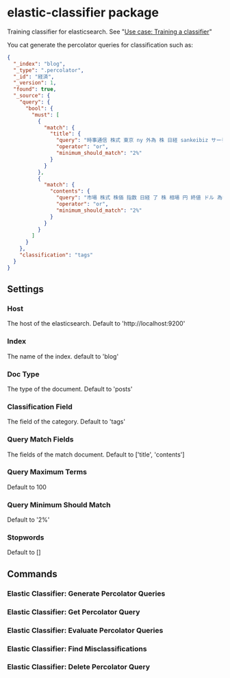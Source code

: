 # elastic-classifier package

Training classifier for elasticsearch. See "[Use case: Training a classifier](https://www.elastic.co/blog/significant-terms-aggregation )"

You cat generate the percolator queries for classification such as:
```json
{
  "_index": "blog",
  "_type": ".percolator",
  "_id": "経済",
  "_version": 1,
  "found": true,
  "_source": {
    "query": {
      "bool": {
        "must": [
          {
            "match": {
              "title": {
                "query": "時事通信 株式 東京 ny 外為 株 日経 sankeibiz サーチナ bloomberg 前場 ロイター impress watch bw オートックワン ダウ 東証 中国 円 急伸 スズキ 前半 ドル レスポンス 米 市場 利益 新型 企業 サマリー 東芝 寄り付き エコノミックニュース フランクフルトモーターショー 株価 終値 住宅 後場 mrj 電力 朝日新聞 毎日新聞 wire ストップ高 銀 ビジネス 上方 好感 vw ロンドン aviation 事業 中間 デジタル 欧州 トヨタ 海外 業務 ローソン スリーエフ ビル 子会社 monoist ファミマ 三菱 工場 新報 三菱地所 週 ナスダック 三井 アウトランダー 商品 ユーロ 国産 zuu マツダ インド phev 自動 駅前 見通し 自動車 online 安 始 景気 ロボット エンジン シャープ 日本一 インドネシア 経済 ブラジル 新規 読売新聞 産経新聞 法人 月",
                "operator": "or",
                "minimum_should_match": "2%"
              }
            }
          },
          {
            "match": {
              "contents": {
                "query": "市場 株式 株価 指数 日経 了 株 相場 円 終値 ドル 為替 中国 経済 証券 銘柄 東証 利益 大手 自動車 外国 事業 frb 原油 ダウ topix 下げ 金融 米 買い 値動き 工業 景気 見通し 出来高 ブルームバーグ 東京 子会社 議長 半面 上海 急伸 ロイター フィッシャー 上げ幅 四半期 ユーロ ニューヨーク 月利 ナスダック bloomberg 原文 gdp 石油 銀行 エディター 先物 三菱 上方 トヨタ 業績 値 材料 businesswire ホールディングス 当局 新型 水準 制度 保険 スズキ 編 ワイヤ bizw 連邦 av 全面 好感 指標 watch 見方 戦略 ビジネス 金利 宮川 car 子平 同社 工場 反動 注 net 政策 会社 記事 企業 理事 動き 寄り付き 時事",
                "operator": "or",
                "minimum_should_match": "2%"
              }
            }
          }
        ]
      }
    },
    "classification": "tags"
  }
}
```


## Settings

### Host
The host of the elasticsearch.
Default to 'http://localhost:9200'

### Index
The name of the index.
default to 'blog'

### Doc Type
The type of the document.
Default to 'posts'

### Classification Field
The field of the category.
Default to 'tags'

### Query Match Fields
The fields of the match document.
Default to ['title', 'contents']

### Query Maximum Terms
Default to 100

### Query Minimum Should Match
Default to '2%'

### Stopwords
Default to []

## Commands
### Elastic Classifier: Generate Percolator Queries
### Elastic Classifier: Get Percolator Query
### Elastic Classifier: Evaluate Percolator Queries
### Elastic Classifier: Find Misclassifications
### Elastic Classifier: Delete Percolator Query
